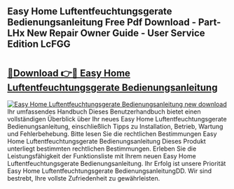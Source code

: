 ## Easy Home Luftentfeuchtungsgerate Bedienungsanleitung Free Pdf Download - Part-LHx New Repair Owner Guide - User Service Edition LcFGG

# <h2><a href="http://df47ll.blite.top/?on=Easy+Home+Luftentfeuchtungsgerate+Bedienungsanleitung">🔗Download 👉🔴 Easy Home Luftentfeuchtungsgerate Bedienungsanleitung</a></h2>

[![Easy Home Luftentfeuchtungsgerate Bedienungsanleitung new download](https://i.imgur.com/lujVjoI.png)](http://df47ll.blite.top/?on=Easy+Home+Luftentfeuchtungsgerate+Bedienungsanleitung)
Ihr umfassendes Handbuch Dieses Benutzerhandbuch bietet einen vollständigen Überblick über Ihr neues Easy Home Luftentfeuchtungsgerate Bedienungsanleitung, einschließlich Tipps zu Installation, Betrieb, Wartung und Fehlerbehebung. Bitte lesen Sie die rechtlichen Bestimmungen Easy Home Luftentfeuchtungsgerate Bedienungsanleitung Dieses Produkt unterliegt bestimmten rechtlichen Bestimmungen. Erleben Sie die Leistungsfähigkeit der Funktionsliste mit Ihrem neuen Easy Home Luftentfeuchtungsgerate Bedienungsanleitung. Ihr Erfolg ist unsere Priorität Easy Home Luftentfeuchtungsgerate BedienungsanleitungDD. Wir sind bestrebt, Ihre vollste Zufriedenheit zu gewährleisten.
